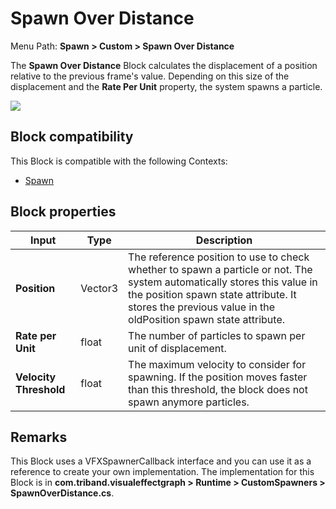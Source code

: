 # Spawn Over Distance

Menu Path: **Spawn > Custom > Spawn Over Distance**

The **Spawn Over Distance** Block calculates the displacement of a position relative to the previous frame's value. Depending on this size of the displacement and the **Rate Per Unit** property, the system spawns a particle.

![](Images/Block-SpawnOverDistanceExample.gif)

## Block compatibility

This Block is compatible with the following Contexts:

- [Spawn](Context-Spawn.md)

## Block properties

| **Input**              | **Type** | **Description**                                              |
| ---------------------- | -------- | ------------------------------------------------------------ |
| **Position**           | Vector3  | The reference position to use to check whether to spawn a particle or not. The system automatically stores this value in the position spawn state attribute. It stores the previous value in the oldPosition spawn state attribute. |
| **Rate per Unit**      | float    | The number of particles to spawn per unit of displacement.   |
| **Velocity Threshold** | float    | The maximum velocity to consider for spawning. If the position moves faster than this threshold, the block does not spawn anymore particles. |

## Remarks

This Block uses a VFXSpawnerCallback interface and you can use it as a reference to create your own implementation. The implementation for this Block is in **com.triband.visualeffectgraph > Runtime > CustomSpawners > SpawnOverDistance.cs**.
